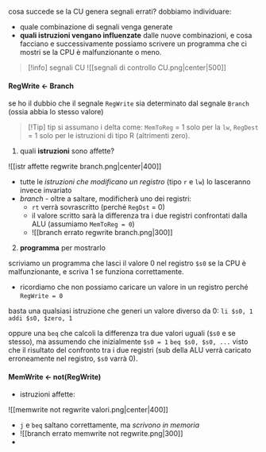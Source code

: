 cosa succede se la CU genera segnali errati?
dobbiamo individuare:
- quale combinazione di segnali venga generate
- **quali istruzioni vengano influenzate** dalle nuove combinazioni, e cosa facciano
e successivamente possiamo scrivere un programma che ci mostri se la CPU è malfunzionante o meno.

>[!info] segnali CU
![[segnali di controllo CU.png|center|500]]

#### RegWrite <- Branch
se ho il dubbio che il segnale `RegWrite` sia determinato dal segnale `Branch` (ossia abbia lo stesso valore)

>[!Tip] tip
>si assumano i delta come: `MemToReg` = 1 solo per la `lw`, `RegDest` = 1 solo per le istruzioni di tipo R (altrimenti zero).

1) quali **istruzioni** sono affette?
 
![[istr affette regwrite branch.png|center|400]]
- tutte le *istruzioni che modificano un registro* (tipo `r` e `lw`) lo lasceranno invece invariato
- *branch* - oltre a saltare, modificherà uno dei registri:
	- `rt` verrà sovrascritto (perché `RegDst` = 0)
	- il valore scritto sarà la differenza tra i due registri confrontati dalla ALU (assumiamo `MemToReg = 0`)
	- ![[branch errato regwrite branch.png|300]]

2) **programma** per mostrarlo

scriviamo un programma che lasci il valore 0 nel registro `$s0` se la CPU è malfunzionante, e scriva 1 se funziona correttamente.
- ricordiamo che non possiamo caricare un valore in un registro perché `RegWrite = 0`

basta una qualsiasi istruzione che generi un valore diverso da 0:
`li $s0, 1`
`addi $s0, $zero, 1`

oppure una `beq` che calcoli la differenza tra due valori uguali (`$s0` e se stesso), ma assumendo che inizialmente `$s0 = 1` 
`beq $s0, $s0, ...`
visto che il risultato del confronto tra i due registri (sub della ALU verrà caricato erroneamente nel registro, `$s0` varrà 0).

#### MemWrite <- not(RegWrite)
- istruzioni affette:
 
![[memwrite not regwrite valori.png|center|400]]

- `j` e `beq` saltano correttamente, ma *scrivono in memoria*
- ![[branch errato memwrite not regwrite.png|300]]
- 

